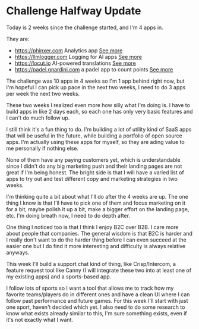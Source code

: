 # Challenge Halfway Update

Today is 2 weeks since the challenge started, and I'm 4 apps in.

They are:
- https://phinxer.com Analytics app [See more](https://x.com/gonza_nardini/status/1835193743684640861)
- https://llmlogger.com Logging for AI apps [See more](https://x.com/gonza_nardini/status/1836138875082997761)
- https://locut.io AI-powered translations [See more](https://x.com/gonza_nardini/status/1838098523826307540)
- https://padel.gnardini.com a padel app to count points [See more](https://x.com/gonza_nardini/status/1838098525671874965)

The challenge was 10 apps in 4 weeks so I'm 1 app behind right now, but I'm hopeful I can pick up pace in the next two weeks, I need to do 3 apps per week the next two weeks.

These two weeks I realized even more how silly what I'm doing is. I have to build apps in like 2 days each, so each one has only very basic features and I can't do much follow up.

I still think it's a fun thing to do. I'm building a lot of utility kind of SaaS apps that will be useful in the future, while building a portfolio of open source apps. I'm actually using these apps for myself, so they are ading value to me personally if nothing else.

None of them have any paying customers yet, which is understandable since I didn't do any big marketing push and their landing pages are not great if I'm being honest. The bright side is that I will have a varied list of apps to try out and test different copy and marketing strategies in two weeks.

I'm thinking quite a bit about what I'll do after the 4 weeks are up. The one thing I know is that I'll have to pick one of them and focus marketing on it for a bit, maybe polish it up a bit, make a bigger effort on the landing page, etc. I'm doing breath now, I need to do depth after.

One thing I noticed too is that I think I enjoy B2C over B2B. I care more about people that companies. The general wisdom is that B2C is harder and I really don't want to do the harder thing before I can even succeed at the easier one but I do find it more interesting and difficulty is always relative anyways.

This week I'll build a support chat kind of thing, like Crisp/Intercom, a feature request tool like Canny (I will integrate these two into at least one of my existing apps) and a sports-based app. 

I follow lots of sports so I want a tool that allows me to track how my favorite teams/players do in different ones and have a clean UI where I can follow past performance and future games. For this week I'll start with just one sport, haven't decided which yet. I also need to do some research to know what exists already similar to this, I'm sure something exists, even if it's not exactly what I want.

